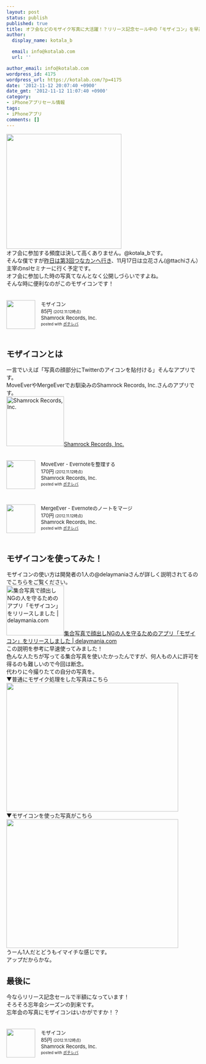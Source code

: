```yaml
---
layout: post
status: publish
published: true
title: オフ会などのモザイク写真に大活躍！？リリース記念セール中の「モザイコン」を早速ダウンロード！
author:
  display_name: kotala_b

  email: info@kotalab.com
  url: ''

author_email: info@kotalab.com
wordpress_id: 4175
wordpress_url: https://kotalab.com/?p=4175
date: '2012-11-12 20:07:40 +0900'
date_gmt: '2012-11-12 11:07:40 +0900'
category:
- iPhoneアプリセール情報
tags:
- iPhoneアプリ
comments: []
---
```

<p><a href="https://kotalab.com/wp-content/uploads/mozaicon_20121112.png" target="_blank"><img src="https://kotalab.com/wp-content/uploads/mozaicon_20121112.png" alt="" title="mozaicon_20121112" width="300" height="300" class="alignnone size-full wp-image-4181" /></a><br />
オフ会に参加する頻度は決して高くありません。@kotala_bです。<br />
そんな僕ですが<a href="https://kotalab.com/tunakan-3rd" title="第3回つながるカンファレンスに参加してきました。有意義な時間をありがとうございました！#tunakan" target="_blank">昨日は第3回つなカンへ行き</a>、11月17日は立花さん(@ttachiさん）主宰のnslセミナーに行く予定です。<br />
オフ会に参加した時の写真てなんとなく公開しづらいですよね。<br />
そんな時に便利なのがこの<span class="removed_link" title="http://click.linksynergy.com/fs-bin/click?id=d2yYUp776R4&amp;subid=&amp;offerid=94348.1&amp;type=3&amp;tmpid=3910&amp;RD_PARM1=https%253A%252F%252Fitunes.apple.com%252Fjp%252Fapp%252Fmozaikon%252Fid574192874%253Fmt%253D8%2526uo%253D4">モザイコン</span>です！</p>
<div class="pochireba" style="text-align:left;font-size:small;padding:20px 0;/zoom: 1;overflow: hidden;"><span class="removed_link" title="http://click.linksynergy.com/fs-bin/click?id=d2yYUp776R4&amp;subid=&amp;offerid=94348.1&amp;type=3&amp;tmpid=3910&amp;RD_PARM1=https%253A%252F%252Fitunes.apple.com%252Fjp%252Fapp%252Fmozaikon%252Fid574192874%253Fmt%253D8%2526uo%253D4"><img src="http://a455.phobos.apple.com/us/r1000/105/Purple/v4/4f/95/fa/4f95fad0-d0a7-797d-de0b-3c1da30462db/mzm.piltfnxw.png" width="75" height="75" style="float:left;margin:0 15px 0 0;" class="pochi_img" ></span>
<div class="pochi_info" style="text-align:left;/zoom: 1;overflow: hidden;">
<div class="pochi_name"><span class="removed_link" title="http://click.linksynergy.com/fs-bin/click?id=d2yYUp776R4&amp;subid=&amp;offerid=94348.1&amp;type=3&amp;tmpid=3910&amp;RD_PARM1=https%253A%252F%252Fitunes.apple.com%252Fjp%252Fapp%252Fmozaikon%252Fid574192874%253Fmt%253D8%2526uo%253D4">モザイコン</span></div>
<div class="pochi_price" style="display:inline;">85円</div>
<div class="pochi_time" style="font-size:x-small;display:inline;">(2012.11.12時点)</div>
<div class="pochi_seller"><span class="removed_link" title="http://click.linksynergy.com/fs-bin/click?id=d2yYUp776R4&amp;subid=&amp;offerid=94348.1&amp;type=3&amp;tmpid=3910&amp;RD_PARM1=https%253A%252F%252Fitunes.apple.com%252Fjp%252Fartist%252Fshamrock-records-inc.%252Fid443431466%253Fuo%253D4">Shamrock Records, Inc.</span></div>
<div class="pochi_post" style="font-size:x-small;">posted with <a href="http://pochireba.com">ポチレバ</a></div>
</div>
<div class="pochireba-footer" style="clear: left"></div>
</div>
<p><!--more--></p>
<h2>モザイコンとは</h2>
<p>一言でいえば「写真の顔部分にTwitterのアイコンを貼付ける」そんなアプリです。<br />
MoveEverやMergeEverでお馴染みのShamrock Records, Inc.さんのアプリです。<br />
<a href="http://shamrock-records.jp/index.html" target="_blank"><img  class="alignleft" src="http://capture.heartrails.com/150x130?http://shamrock-records.jp/index.html" alt="Shamrock Records, Inc." width="150" height="130" /></a><a href="http://shamrock-records.jp/index.html" target="_blank">Shamrock Records, Inc.</a><a href="http://b.hatena.ne.jp/entry/http://shamrock-records.jp/index.html" target="_blank"><img border="0" src="http://b.hatena.ne.jp/entry/image/http://shamrock-records.jp/index.html" alt="" /></a><br style="clear:both;" /></p>
<div class="pochireba" style="text-align:left;font-size:small;padding:20px 0;/zoom: 1;overflow: hidden;"><span class="removed_link" title="http://click.linksynergy.com/fs-bin/click?id=d2yYUp776R4&amp;subid=&amp;offerid=94348.1&amp;type=3&amp;tmpid=3910&amp;RD_PARM1=https%253A%252F%252Fitunes.apple.com%252Fjp%252Fapp%252Fmoveever-evernotewo-zheng%252Fid519536675%253Fmt%253D8%2526uo%253D4"><img src="http://a971.phobos.apple.com/us/r1000/084/Purple/v4/06/88/e1/0688e1c9-6223-c4cc-a162-045da7092346/mzm.tgskmsqt.png" width="75" height="75" style="float:left;margin:0 15px 0 0;" class="pochi_img" ></span>
<div class="pochi_info" style="text-align:left;/zoom: 1;overflow: hidden;">
<div class="pochi_name"><span class="removed_link" title="http://click.linksynergy.com/fs-bin/click?id=d2yYUp776R4&amp;subid=&amp;offerid=94348.1&amp;type=3&amp;tmpid=3910&amp;RD_PARM1=https%253A%252F%252Fitunes.apple.com%252Fjp%252Fapp%252Fmoveever-evernotewo-zheng%252Fid519536675%253Fmt%253D8%2526uo%253D4">MoveEver - Evernoteを整理する</span></div>
<div class="pochi_price" style="display:inline;">170円</div>
<div class="pochi_time" style="font-size:x-small;display:inline;">(2012.11.12時点)</div>
<div class="pochi_seller"><span class="removed_link" title="http://click.linksynergy.com/fs-bin/click?id=d2yYUp776R4&amp;subid=&amp;offerid=94348.1&amp;type=3&amp;tmpid=3910&amp;RD_PARM1=https%253A%252F%252Fitunes.apple.com%252Fjp%252Fartist%252Fshamrock-records-inc.%252Fid443431466%253Fuo%253D4">Shamrock Records, Inc.</span></div>
<div class="pochi_post" style="font-size:x-small;">posted with <a href="http://pochireba.com">ポチレバ</a></div>
</div>
<div class="pochireba-footer" style="clear: left"></div>
</div>
<div class="pochireba" style="text-align:left;font-size:small;padding:20px 0;/zoom: 1;overflow: hidden;"><span class="removed_link" title="http://click.linksynergy.com/fs-bin/click?id=d2yYUp776R4&amp;subid=&amp;offerid=94348.1&amp;type=3&amp;tmpid=3910&amp;RD_PARM1=https%253A%252F%252Fitunes.apple.com%252Fjp%252Fapp%252Fmergeever-evernotenonotowomaji%252Fid538412128%253Fmt%253D8%2526uo%253D4"><img src="http://a1666.phobos.apple.com/us/r1000/099/Purple/v4/9f/8d/f9/9f8df9f4-8ad6-9034-4a63-6998c3cdc437/mzm.kwpcekia.png" width="75" height="75" style="float:left;margin:0 15px 0 0;" class="pochi_img" ></span>
<div class="pochi_info" style="text-align:left;/zoom: 1;overflow: hidden;">
<div class="pochi_name"><span class="removed_link" title="http://click.linksynergy.com/fs-bin/click?id=d2yYUp776R4&amp;subid=&amp;offerid=94348.1&amp;type=3&amp;tmpid=3910&amp;RD_PARM1=https%253A%252F%252Fitunes.apple.com%252Fjp%252Fapp%252Fmergeever-evernotenonotowomaji%252Fid538412128%253Fmt%253D8%2526uo%253D4">MergeEver - Evernoteのノートをマージ</span></div>
<div class="pochi_price" style="display:inline;">170円</div>
<div class="pochi_time" style="font-size:x-small;display:inline;">(2012.11.12時点)</div>
<div class="pochi_seller"><span class="removed_link" title="http://click.linksynergy.com/fs-bin/click?id=d2yYUp776R4&amp;subid=&amp;offerid=94348.1&amp;type=3&amp;tmpid=3910&amp;RD_PARM1=https%253A%252F%252Fitunes.apple.com%252Fjp%252Fartist%252Fshamrock-records-inc.%252Fid443431466%253Fuo%253D4">Shamrock Records, Inc.</span></div>
<div class="pochi_post" style="font-size:x-small;">posted with <a href="http://pochireba.com">ポチレバ</a></div>
</div>
<div class="pochireba-footer" style="clear: left"></div>
</div>
<h2>モザイコンを使ってみた！</h2>
<p>モザイコンの使い方は開発者の1人の@delaymaniaさんが詳しく説明されてるのでこちらをご覧ください。<br />
<a href="http://delaymania.com/201211/app/mozicon_release/" target="_blank"><img  class="alignleft" src="http://capture.heartrails.com/150x130?http://delaymania.com/201211/app/mozicon_release/" alt="集合写真で顔出しNGの人を守るためのアプリ「モザイコン」をリリースしました | delaymania.com" width="150" height="130" /></a><a href="http://delaymania.com/201211/app/mozicon_release/" target="_blank">集合写真で顔出しNGの人を守るためのアプリ「モザイコン」をリリースしました | delaymania.com</a><a href="http://b.hatena.ne.jp/entry/http://delaymania.com/201211/app/mozicon_release/" target="_blank"><img border="0" src="http://b.hatena.ne.jp/entry/image/http://delaymania.com/201211/app/mozicon_release/" alt="" /></a><br style="clear:both;" />この説明を参考に早速使ってみました！<br />
色んな人たちが写ってる集合写真を使いたかったんですが、何人もの人に許可を得るのも難しいので今回は断念。<br />
代わりに今撮りたての自分の写真を。<br />
▼普通にモザイク処理をした写真はこちら<br />
<a href="https://kotalab.com/wp-content/uploads/mozaicon_20121112_011.jpg" target="_blank"><img src="https://kotalab.com/wp-content/uploads/mozaicon_20121112_011.jpg" alt="" title="mozaicon_20121112_01" width="448" height="336" class="alignnone size-full wp-image-4189" /></a><br />
▼モザイコンを使った写真がこちら<br />
<a href="https://kotalab.com/wp-content/uploads/mozaicon_20121112_021.jpg" target="_blank"><img src="https://kotalab.com/wp-content/uploads/mozaicon_20121112_021.jpg" alt="" title="mozaicon_20121112_02" width="448" height="336" class="alignnone size-full wp-image-4190" /></a><br />
うーん1人だとどうもイマイチな感じです。<br />
アップだからかな。</p>
<h2>最後に</h2>
<p>今ならリリース記念セールで半額になっています！<br />
そろそろ忘年会シーズンの到来です。<br />
忘年会の写真にモザイコンはいかがですか！？</p>
<div class="pochireba" style="text-align:left;font-size:small;padding:20px 0;/zoom: 1;overflow: hidden;"><span class="removed_link" title="http://click.linksynergy.com/fs-bin/click?id=d2yYUp776R4&amp;subid=&amp;offerid=94348.1&amp;type=3&amp;tmpid=3910&amp;RD_PARM1=https%253A%252F%252Fitunes.apple.com%252Fjp%252Fapp%252Fmozaikon%252Fid574192874%253Fmt%253D8%2526uo%253D4"><img src="http://a455.phobos.apple.com/us/r1000/105/Purple/v4/4f/95/fa/4f95fad0-d0a7-797d-de0b-3c1da30462db/mzm.piltfnxw.png" width="75" height="75" style="float:left;margin:0 15px 0 0;" class="pochi_img" ></span>
<div class="pochi_info" style="text-align:left;/zoom: 1;overflow: hidden;">
<div class="pochi_name"><span class="removed_link" title="http://click.linksynergy.com/fs-bin/click?id=d2yYUp776R4&amp;subid=&amp;offerid=94348.1&amp;type=3&amp;tmpid=3910&amp;RD_PARM1=https%253A%252F%252Fitunes.apple.com%252Fjp%252Fapp%252Fmozaikon%252Fid574192874%253Fmt%253D8%2526uo%253D4">モザイコン</span></div>
<div class="pochi_price" style="display:inline;">85円</div>
<div class="pochi_time" style="font-size:x-small;display:inline;">(2012.11.12時点)</div>
<div class="pochi_seller"><span class="removed_link" title="http://click.linksynergy.com/fs-bin/click?id=d2yYUp776R4&amp;subid=&amp;offerid=94348.1&amp;type=3&amp;tmpid=3910&amp;RD_PARM1=https%253A%252F%252Fitunes.apple.com%252Fjp%252Fartist%252Fshamrock-records-inc.%252Fid443431466%253Fuo%253D4">Shamrock Records, Inc.</span></div>
<div class="pochi_post" style="font-size:x-small;">posted with <a href="http://pochireba.com">ポチレバ</a></div>
</div>
<div class="pochireba-footer" style="clear: left"></div>
</div>
